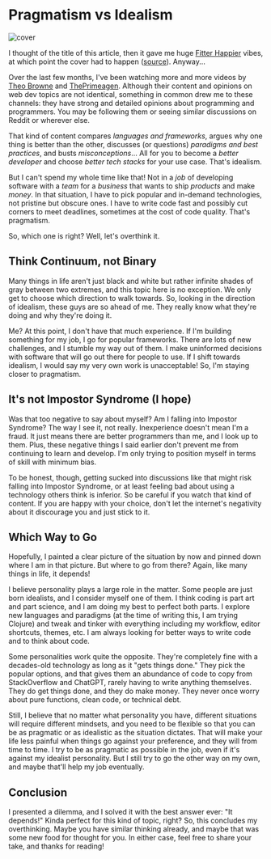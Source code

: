 # Pragmatism vs Idealism

![cover](https://cdn.hashnode.com/res/hashnode/image/upload/v1690047134933/21588ca2-086d-465b-b10e-179c0a87fd68.jpeg?w=1600&h=840&fit=crop&crop=entropy&auto=compress,format&format=webp)

I thought of the title of this article, then it gave me huge [Fitter Happier](https://www.youtube.com/watch?v=O4SzvsMFaek) vibes, at which point the cover had to happen ([source](https://www.reddit.com/r/radiohead/comments/6l2vfn/ok_computer_cover_art_i_made/)). Anyway...

Over the last few months, I've been watching more and more videos by [Theo Browne](https://www.youtube.com/@t3dotgg) and [ThePrimeagen](https://www.youtube.com/@ThePrimeTimeagen). Although their content and opinions on web dev topics are not identical, something in common drew me to these channels: they have strong and detailed opinions about programming and programmers. You may be following them or seeing similar discussions on Reddit or wherever else.

That kind of content compares *languages and frameworks*, argues why one thing is better than the other, discusses (or questions) *paradigms and best practices*, and busts *misconceptions*... All for you to become a *better developer* and choose *better tech stacks* for your use case. That's idealism.

But I can't spend my whole time like that! Not in a *job* of developing software with a *team* for a *business* that wants to ship *products* and make *money*. In that situation, I have to pick popular and in-demand technologies, not pristine but obscure ones. I have to write code fast and possibly cut corners to meet deadlines, sometimes at the cost of code quality. That's pragmatism.

So, which one is right? Well, let's overthink it.

## Think Continuum, not Binary

Many things in life aren't just black and white but rather infinite shades of gray between two extremes, and this topic here is no exception. We only get to choose which direction to walk towards. So, looking in the direction of idealism, these guys are so ahead of me. They really know what they're doing and why they're doing it.

Me? At this point, I don't have that much experience. If I'm building something for my job, I go for popular frameworks. There are lots of new challenges, and I stumble my way out of them. I make uninformed decisions with software that will go out there for people to use. If I shift towards idealism, I would say my very own work is unacceptable! So, I'm staying closer to pragmatism.

## It's not Impostor Syndrome (I hope)

Was that too negative to say about myself? Am I falling into Impostor Syndrome? The way I see it, not really. Inexperience doesn't mean I'm a fraud. It just means there are better programmers than me, and I look up to them. Plus, these negative things I said earlier don't prevent me from continuing to learn and develop. I'm only trying to position myself in terms of skill with minimum bias.

To be honest, though, getting sucked into discussions like that might risk falling into Impostor Syndrome, or at least feeling bad about using a technology others think is inferior. So be careful if you watch that kind of content. If you are happy with your choice, don't let the internet's negativity about it discourage you and just stick to it.

## Which Way to Go

Hopefully, I painted a clear picture of the situation by now and pinned down where I am in that picture. But where to go from there? Again, like many things in life, it depends!

I believe personality plays a large role in the matter. Some people are just born idealists, and I consider myself one of them. I think coding is part art and part science, and I am doing my best to perfect both parts. I explore new languages and paradigms (at the time of writing this, I am trying Clojure) and tweak and tinker with everything including my workflow, editor shortcuts, themes, etc. I am always looking for better ways to write code and to think about code.

Some personalities work quite the opposite. They're completely fine with a decades-old technology as long as it "gets things done." They pick the popular options, and that gives them an abundance of code to copy from StackOverflow and ChatGPT, rarely having to write anything themselves. They do get things done, and they do make money. They never once worry about pure functions, clean code, or technical debt.

Still, I believe that no matter what personality you have, different situations will require different mindsets, and you need to be flexible so that you can be as pragmatic or as idealistic as the situation dictates. That will make your life less painful when things go against your preference, and they will from time to time. I try to be as pragmatic as possible in the job, even if it's against my idealist personality. But I still try to go the other way on my own, and maybe that'll help my job eventually.

## Conclusion

I presented a dilemma, and I solved it with the best answer ever: "It depends!" Kinda perfect for this kind of topic, right? So, this concludes my overthinking. Maybe you have similar thinking already, and maybe that was some new food for thought for you. In either case, feel free to share your take, and thanks for reading!
